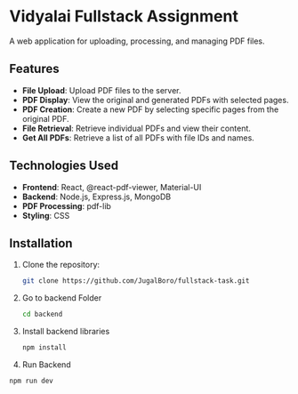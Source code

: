 # Vidyalai Fullstack Assignment

A web application for uploading, processing, and managing PDF files.

## Features

- **File Upload**: Upload PDF files to the server.
- **PDF Display**: View the original and generated PDFs with selected pages.
- **PDF Creation**: Create a new PDF by selecting specific pages from the original PDF.
- **File Retrieval**: Retrieve individual PDFs and view their content.
- **Get All PDFs**: Retrieve a list of all PDFs with file IDs and names.

## Technologies Used

- **Frontend**: React, @react-pdf-viewer, Material-UI
- **Backend**: Node.js, Express.js, MongoDB
- **PDF Processing**: pdf-lib
- **Styling**: CSS

## Installation

1. Clone the repository:

   ```bash
   git clone https://github.com/JugalBoro/fullstack-task.git

2. Go to backend Folder
   ```bash
   cd backend

3. Install backend libraries
   ```bash
   npm install
4.  Run Backend 
```bash
npm run dev





